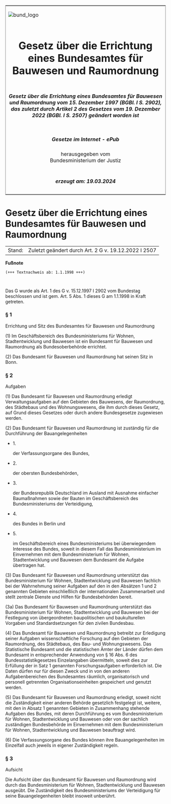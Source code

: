 <span id="DECKBLATT.html"></span>

<table border="0" frame="border" width="100%">

<tr valign="top">

<td align="left">

![bund\_logo](BfJ_2021_Web_de_de.gif)

</td>

<td align="right">

 

</td>

</tr>

<tr align="center" valign="middle">

<td colspan="2">

# Gesetz über die Errichtung eines Bundesamtes für Bauwesen und Raumordnung

</td>

</tr>

<tr align="center" valign="middle">

<td colspan="2">

##### Gesetz über die Errichtung eines Bundesamtes für Bauwesen und Raumordnung vom 15. Dezember 1997 (BGBl. I S. 2902), das zuletzt durch Artikel 2 des Gesetzes vom 19. Dezember 2022 (BGBl. I S. 2507) geändert worden ist

</td>

</tr>

<tr align="center" valign="middle">

<td colspan="2">

  
  

##### Gesetze im Internet - ePub  
  
herausgegeben vom  
Bundesministerium der Justiz

</td>

</tr>

<tr align="center" valign="bottom">

<td colspan="2">

  
  

##### erzeugt am: 19.03.2024

</td>

</tr>

</table>

<span id="BJNR290210997.html"></span>

# Gesetz über die Errichtung eines Bundesamtes für Bauwesen und Raumordnung

<div>

<div class="jnhtml">

|        |                                                      |
| ------ | ---------------------------------------------------- |
| Stand: | Zuletzt geändert durch Art. 2 G v. 19.12.2022 I 2507 |

</div>

</div>

<div>

  
**Fußnote**

<div class="jnhtml">

<div>

<div class="jurAbsatz">

  

``` 
(+++ Textnachweis ab: 1.1.1998 +++)

 
```

Das G wurde als Art. 1 des G v. 15.12.1997 I 2902 vom Bundestag
beschlossen und ist gem. Art. 5 Abs. 1 dieses G am 1.1.1998 in Kraft
getreten.

</div>

</div>

</div>

</div>

<span id="BJNR290210997BJNE000105116.html"></span>

### § 1  
Errichtung und Sitz des Bundesamtes für Bauwesen und Raumordnung

<div>

<div class="jnhtml">

<div>

<div class="jurAbsatz">

(1) Im Geschäftsbereich des Bundesministeriums für Wohnen,
Stadtentwicklung und Bauwesen ist ein Bundesamt für Bauwesen und
Raumordnung als Bundesoberbehörde errichtet.

</div>

<div class="jurAbsatz">

(2) Das Bundesamt für Bauwesen und Raumordnung hat seinen Sitz in Bonn.

</div>

</div>

</div>

</div>

<span id="BJNR290210997BJNE000206116.html"></span>

### § 2  
Aufgaben

<div>

<div class="jnhtml">

<div>

<div class="jurAbsatz">

(1) Das Bundesamt für Bauwesen und Raumordnung erledigt
Verwaltungsaufgaben auf den Gebieten des Bauwesens, der Raumordnung, des
Städtebaus und des Wohnungswesens, die ihm durch dieses Gesetz, auf
Grund dieses Gesetzes oder durch andere Bundesgesetze zugewiesen werden.

</div>

<div class="jurAbsatz">

(2) Das Bundesamt für Bauwesen und Raumordnung ist zuständig für die
Durchführung der Bauangelegenheiten

  - 1\.
    
    <div style="">
    
    der Verfassungsorgane des Bundes,
    
    </div>

  - 2\.
    
    <div style="">
    
    der obersten Bundesbehörden,
    
    </div>

  - 3\.
    
    <div style="">
    
    der Bundesrepublik Deutschland im Ausland mit Ausnahme einfacher
    Baumaßnahmen sowie der Bauten im Geschäftsbereich des
    Bundesministeriums der Verteidigung,
    
    </div>

  - 4\.
    
    <div style="">
    
    des Bundes in Berlin und
    
    </div>

  - 5\.
    
    <div style="">
    
    im Geschäftsbereich eines Bundesministeriums bei überwiegendem
    Interesse des Bundes, soweit in diesem Fall das Bundesministerium im
    Einvernehmen mit dem Bundesministerium für Wohnen, Stadtentwicklung
    und Bauwesen dem Bundesamt die Aufgabe übertragen hat.
    
    </div>

</div>

<div class="jurAbsatz">

(3) Das Bundesamt für Bauwesen und Raumordnung unterstützt das
Bundesministerium für Wohnen, Stadtentwicklung und Bauwesen fachlich bei
der Wahrnehmung seiner Aufgaben auf den in den Absätzen 1 und 2
genannten Gebieten einschließlich der internationalen Zusammenarbeit und
stellt zentrale Dienste und Hilfen für Bundesbehörden bereit.

</div>

<div class="jurAbsatz">

(3a) Das Bundesamt für Bauwesen und Raumordnung unterstützt das
Bundesministerium für Wohnen, Stadtentwicklung und Bauwesen bei der
Festlegung von übergeordneten baupolitischen und baukulturellen Vorgaben
und Standardsetzungen für den zivilen Bundesbau.

</div>

<div class="jurAbsatz">

(4) Das Bundesamt für Bauwesen und Raumordnung betreibt zur Erledigung
seiner Aufgaben wissenschaftliche Forschung auf den Gebieten der
Raumordnung, des Städtebaus, des Bau- und Wohnungswesens. Das
Statistische Bundesamt und die statistischen Ämter der Länder dürfen dem
Bundesamt in entsprechender Anwendung von § 16 Abs. 6 des
Bundesstatistikgesetzes Einzelangaben übermitteln, soweit dies zur
Erfüllung der in Satz 1 genannten Forschungsaufgaben erforderlich ist.
Die Daten dürfen nur für diesen Zweck und in von den anderen
Aufgabenbereichen des Bundesamtes räumlich, organisatorisch und
personell getrennten Organisationseinheiten gespeichert und genutzt
werden.

</div>

<div class="jurAbsatz">

(5) Das Bundesamt für Bauwesen und Raumordnung erledigt, soweit nicht
die Zuständigkeit einer anderen Behörde gesetzlich festgelegt ist,
weitere, mit den in Absatz 1 genannten Gebieten in Zusammenhang stehende
Aufgaben des Bundes, mit deren Durchführung es vom Bundesministerium für
Wohnen, Stadtentwicklung und Bauwesen oder von der sachlich zuständigen
Bundesbehörde im Einvernehmen mit dem Bundesministerium für Wohnen,
Stadtentwicklung und Bauwesen beauftragt wird.

</div>

<div class="jurAbsatz">

(6) Die Verfassungsorgane des Bundes können ihre Bauangelegenheiten im
Einzelfall auch jeweils in eigener Zuständigkeit regeln.

</div>

</div>

</div>

</div>

<span id="BJNR290210997BJNE000306116.html"></span>

### § 3  
Aufsicht

<div>

<div class="jnhtml">

<div>

<div class="jurAbsatz">

Die Aufsicht über das Bundesamt für Bauwesen und Raumordnung wird durch
das Bundesministerium für Wohnen, Stadtentwicklung und Bauwesen
ausgeübt. Die Zuständigkeit des Bundesministeriums der Verteidigung für
seine Bauangelegenheiten bleibt insoweit unberührt.

</div>

</div>

</div>

</div>
